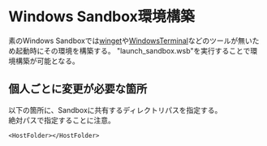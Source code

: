 # Windows Sandbox環境構築
素のWindows Sandboxでは[winget](https://github.com/microsoft/winget-cli)や[WindowsTerminal](https://github.com/microsoft/terminal)などのツールが無いため起動時にその環境を構築する。
"launch_sandbox.wsb"を実行することで環境構築が可能となる。


## 個人ごとに変更が必要な箇所
以下の箇所に、Sandboxに共有するディレクトリパスを指定する。\
絶対パスで指定することに注意。
```
<HostFolder></HostFolder>
```

